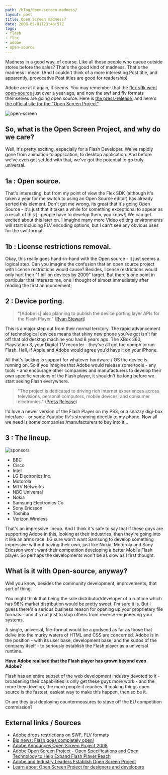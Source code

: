 ```yaml
---
path: /blog/open-screen-madness/
layout: post
title: Open Screen madness?
date: 2008-05-01T23:48:57Z
tags:
- flash
- flex
- adobe
- open-source
---
```


Madness in a good way, of course. Like all those people who queue outside stores before the sales? That's the good kind of madness. That's the madness I mean. (And I couldn't think of a more interesting Post title, and apparently, provocative Post titles are good for readership)

Adobe are at it again, it seems. You may remember that the [flex sdk went open-source](http://www.psyked.co.uk/adobe/flex/flex-goes-open-source-what-does-this-mean.htm "Open link in a new window") just over a year ago, and now the swf and flv formats themselves are going open source. Here is [the press-release](http://www.adobe.com/aboutadobe/pressroom/pressreleases/200804/050108AdobeOSP.html), and here's [the official site for the "Open Screen Project"](http://www.adobe.com/openscreenproject/ "Open link in a new window").

![](http://uploads.psyked.co.uk/2008/05/open-screen.jpg "open-screen")

## So, what is the Open Screen Project, and why do we care?

Well, it's pretty exciting, especially for a Flash Developer. We've rapidly gone from animation to application, to desktop application. And before we've even got settled with that, we've got the potential to go truly universal.

## 1a : Open source.

That's interesting, but from my point of view the Flex SDK (although it's taken a year for me switch to using an Open Source editor) has already sorted this element. Don't get me wrong, its great that it's going Open Source - it's just that it takes a while for something exceptional to appear as a result of this \[- people have to develop them, you know!\] We can get excited about this later on. I imagine many more Video editing environments will start including FLV encoding options, but I can't see any obvious uses for the swf format.

## 1b : License restrictions removal.

Okay, this really goes hand-in-hand with the Open source - it just seems a logical step. Can you imagine the confusion that an open source project with license restrictions would cause? Besides, license restrictions would only hurt their "1 billion devices by 2009" target. But there's one point in particular that interests me, one I thought of almost immediately after reading the first announcement;

## 2 : Device porting.

> "\[Adobe is\] also planning to publish the device porting layer APIs for the Flash Player." ([Ryan Stewart](http://blog.digitalbackcountry.com/ "Open link in a new window"))

This is a major step out from their normal territory. The rapid advancement of technological devices means that shiny new phone you've got isn't far off that old desktop machine you had 8 years ago. The XBox 360, Playstation 3, your Digital TV recorder - they've all got the oomph to run Flash. Hell, if Apple and Adobe would agree you'd have it on your iPhone.

All that's lacking is support for whatever hardware / OS the device is running on. So if you imagine that Adobe would release some tools - any tools - and encourage other companies and manufacturers to develop their own specific versions of the Flash player, it shouldn't be long before we start seeing Flash everywhere.

> "The project is dedicated to driving rich Internet experiences across televisions, personal computers, mobile devices, and consumer electronics." ([Press Release](http://www.adobe.com/aboutadobe/pressroom/pressreleases/200804/050108AdobeOSP.html "Open link in a new window"))

I'd love a newer version of the Flash Player on my PS3, or a snazzy digi-box interface - or some Youtube flv's streaming directly to my phone. Now all we need is some companies /manufacturers to buy into it...

## 3 : The lineup.

![](http://uploads.psyked.co.uk/2008/05/sponsors.jpg "sponsors")

*   BBC
*   Cisco
*   Intel
*   LG Electronics Inc.
*   Motorola
*   MTV Networks
*   NBC Universal
*   Nokia
*   Samsung Electronics Co.
*   Sony Ericsson
*   Toshiba
*   Verizon Wireless

That's an impressive lineup. And I think it's safe to say that if these guys are supporting Adobe in this, looking at their industries, then they're going into it like an arms race. LG sure won't want Samsung to develop something impressive without having their own, just like Nokia, Motorola and Sony Ericsson won't want their competition developing a better Mobile Flash player. So perhaps the developments won't be as slow as I first thought.

## What is it with Open-source, anyway?

Well you know, besides the community development, improvements, that sort of thing.

You might think that being the sole distributor/developer of a runtime which has 98% market distribution would be pretty sweet. I'm sure it is. But I guess there's a serious business reason for opening up your proprietary file formats - and it's not just to stop others from reverse-engineering your systems.

A single, universal, file-format would be a godsend as far as those that delve into the murky waters of HTML and CSS are concerned. Adobe is in the position - with its user base, development base, and the kudos of the company itself - to seriously establish the Flash player as a universal runtime.

**Have Adobe realised that the Flash player has grown beyond even Adobe?**

Flash has an entire subset of the web development industry devoted to it - broadening their capabilities is only get these guys more work - and the more they develop, the more people it reaches. If making things open source is the fastest, easiest way to make this happen, then so be it.

Or are they just deploying countermeasures to stave off the EU competition commission?

## External links / Sources

*   [Adobe drops restrictions on SWF, FLV formats](http://www.mikechambers.com/blog/2008/05/01/adobe-drops-restrictions-on-swf-flv-formats/ "Permanent Link to Adobe drops restrictions on SWF, FLV formats")
*   [Big news: Flash goes completely open!](http://aralbalkan.com/1332 "Permanent Link to ")
*   [Adobe Announces Open Screen Project 2008](http://flashmobileblog.com/?p=91 "Permanent Link to ")
*   [Adobe Open Screen Project - Open Specifications and Open Technology to Help Expand Flash Player Reach](http://blog.digitalbackcountry.com/?p=1404)
*   [Adobe and Industry Leaders Establish Open Screen Project](http://www.adobe.com/aboutadobe/pressroom/pressreleases/200804/050108AdobeOSP.html)
*   [Learn about Open Screen Project for designers and developers](http://www.adobe.com/openscreenproject/developers/)